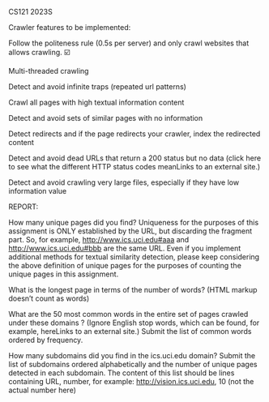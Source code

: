 CS121 2023S

Crawler features to be implemented: 

Follow the politeness rule (0.5s per server) and only crawl websites that allows crawling. ☑️

Multi-threaded crawling

Detect and avoid infinite traps (repeated url patterns)

Crawl all pages with high textual information content

Detect and avoid sets of similar pages with no information 

Detect redirects and if the page redirects your crawler, index the redirected content

Detect and avoid dead URLs that return a 200 status but no data (click here to see what the different HTTP status codes meanLinks to an external site.)

Detect and avoid crawling very large files, especially if they have low information value



REPORT:

How many unique pages did you find? Uniqueness for the purposes of this assignment is ONLY established by the URL, but discarding the fragment part. So, for example, http://www.ics.uci.edu#aaa and http://www.ics.uci.edu#bbb are the same URL. Even if you implement additional methods for textual similarity detection, please keep considering the above definition of unique pages for the purposes of counting the unique pages in this assignment.

What is the longest page in terms of the number of words? (HTML markup doesn’t count as words)

What are the 50 most common words in the entire set of pages crawled under these domains ? (Ignore English stop words, which can be found, for example, hereLinks to an external site.) Submit the list of common words ordered by frequency.

How many subdomains did you find in the ics.uci.edu domain? Submit the list of subdomains ordered alphabetically and the number of unique pages detected in each subdomain. The content of this list should be lines containing URL, number, for example:
http://vision.ics.uci.edu, 10 (not the actual number here)
